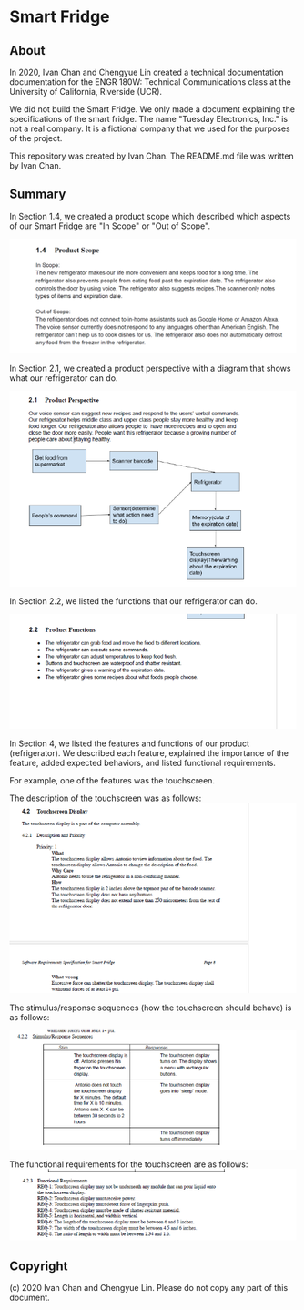 # Smart Fridge
## About
In 2020, Ivan Chan and Chengyue Lin created a technical documentation documentation for the ENGR 180W: Technical Communications class at the University of California, Riverside (UCR). 

We did not build the Smart Fridge. We only made a document explaining the specifications of the smart fridge. The name "Tuesday Electronics, Inc." is not a real company. It is a fictional company that we used for the purposes of the project.

This repository was created by Ivan Chan. The README.md file was written by Ivan Chan.

## Summary
In Section 1.4, we created a product scope which described which aspects of our Smart Fridge are "In Scope" or "Out of Scope".

![Section 1.4 - In Scope and Out of Scope](https://github.com/ichan018/technical_communications_engr180w/blob/main/section_1.4.png?raw=true)

In Section 2.1, we created a product perspective with a diagram that shows what our refrigerator can do.

![Section 2.1 - Flow Chart with Arrows showing expected behavior](https://github.com/ichan018/technical_communications_engr180w/blob/main/section_2.1.png?raw=true)

In Section 2.2, we listed the functions that our refrigerator can do.

![Section 2.2 - Product Functions in bullet points](https://github.com/ichan018/technical_communications_engr180w/blob/main/section_2.2.png?raw=true)

In Section 4, we listed the features and functions of our product (refrigerator). We described each feature, explained the importance of the feature, added expected behaviors, and listed functional requirements.

For example, one of the features was the touchscreen.

The description of the touchscreen was as follows:
![Section 4 Description with What, Why Care, How, What wrong](https://github.com/ichan018/technical_communications_engr180w/blob/main/section4_description.png?raw=true)

The stimulus/response sequences (how the touchscreen should behave) is as follows:

![Section 4 Stimulus/Response table](https://github.com/ichan018/technical_communications_engr180w/blob/main/section4_stim_response.png?raw=true)

The functional requirements for the touchscreen are as follows:
![Section 4 Functional Requirements- 8 listed](https://github.com/ichan018/technical_communications_engr180w/blob/main/section4_functional_requirements.png?raw=true)

## Copyright
(c) 2020 Ivan Chan and Chengyue Lin. Please do not copy any part of this document.

